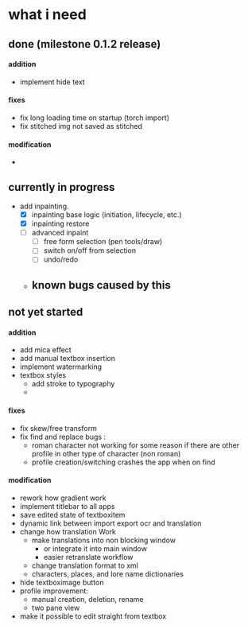 # what i need

## done (milestone 0.1.2 release)

  #### addition
  - implement hide text

  #### fixes
  - fix long loading time on startup (torch import)
  - fix stitched img not saved as stitched

  #### modification
  - 

## currently in progress
  - add inpainting.
    - [X] inpainting base logic (initiation, lifecycle, etc.)
    - [X] inpainting restore
    - [ ] advanced inpaint
      - [ ] free form selection (pen tools/draw)
      - [ ] switch on/off from selection
      - [ ] undo/redo
    - known bugs caused by this
      - 

## not yet started

  #### addition
  - add mica effect
  - add manual textbox insertion
  - implement watermarking
  - textbox styles
    - add stroke to typography
    - 

  #### fixes
  - fix skew/free transform
  - fix find and replace bugs :
    - roman character not working for some reason if there are other profile in other type of character (non roman)
    - profile creation/switching crashes the app when on find

  #### modification
  - rework how gradient work
  - implement titlebar to all apps
  - save edited state of textboxitem
  - dynamic link between import export ocr and translation
  - change how translation Work
    - make translations into non blocking window
      - or integrate it into main window
      - easier retranslate workflow
    - change translation format to xml
    - characters, places, and lore name dictionaries
  - hide textboximage button
  - profile improvement:
      - manual creation, deletion, rename
      - two pane view
  - make it possible to edit straight from textbox